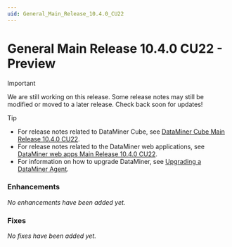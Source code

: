 ```yaml
---
uid: General_Main_Release_10.4.0_CU22
---
```


# General Main Release 10.4.0 CU22 - Preview

> [!IMPORTANT]
> We are still working on this release. Some release notes may still be modified or moved to a later release. Check back soon for updates!

> [!TIP]
>
> - For release notes related to DataMiner Cube, see [DataMiner Cube Main Release 10.4.0 CU22](xref:Cube_Main_Release_10.4.0_CU22).
> - For release notes related to the DataMiner web applications, see [DataMiner web apps Main Release 10.4.0 CU22](xref:Web_apps_Main_Release_10.4.0_CU22).
> - For information on how to upgrade DataMiner, see [Upgrading a DataMiner Agent](xref:Upgrading_a_DataMiner_Agent).

### Enhancements

*No enhancements have been added yet.*

### Fixes

*No fixes have been added yet.*
